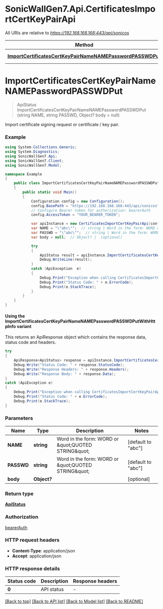 # SonicWallGen7.Api.CertificatesImportCertKeyPairApi

All URIs are relative to *https://192.168.168.168:443/api/sonicos*

| Method | HTTP request | Description |
|--------|--------------|-------------|
| [**ImportCertificatesCertKeyPairNameNAMEPasswordPASSWDPut**](CertificatesImportCertKeyPairApi.md#importcertificatescertkeypairnamenamepasswordpasswdput) | **PUT** /import/certificates/cert-key-pair/name/{NAME}/password/{PASSWD} |  |

<a id="importcertificatescertkeypairnamenamepasswordpasswdput"></a>
# **ImportCertificatesCertKeyPairNameNAMEPasswordPASSWDPut**
> ApiStatus ImportCertificatesCertKeyPairNameNAMEPasswordPASSWDPut (string NAME, string PASSWD, Object? body = null)



Import certificate signing request or certificate / key pair.

### Example
```csharp
using System.Collections.Generic;
using System.Diagnostics;
using SonicWallGen7.Api;
using SonicWallGen7.Client;
using SonicWallGen7.Model;

namespace Example
{
    public class ImportCertificatesCertKeyPairNameNAMEPasswordPASSWDPutExample
    {
        public static void Main()
        {
            Configuration config = new Configuration();
            config.BasePath = "https://192.168.168.168:443/api/sonicos";
            // Configure Bearer token for authorization: bearerAuth
            config.AccessToken = "YOUR_BEARER_TOKEN";

            var apiInstance = new CertificatesImportCertKeyPairApi(config);
            var NAME = "\"abc\"";  // string | Word in the form: WORD or \"QUOTED STRING\" (default to "abc")
            var PASSWD = "\"abc\"";  // string | Word in the form: WORD or \"QUOTED STRING\" (default to "abc")
            var body = null;  // Object? |  (optional) 

            try
            {
                ApiStatus result = apiInstance.ImportCertificatesCertKeyPairNameNAMEPasswordPASSWDPut(NAME, PASSWD, body);
                Debug.WriteLine(result);
            }
            catch (ApiException  e)
            {
                Debug.Print("Exception when calling CertificatesImportCertKeyPairApi.ImportCertificatesCertKeyPairNameNAMEPasswordPASSWDPut: " + e.Message);
                Debug.Print("Status Code: " + e.ErrorCode);
                Debug.Print(e.StackTrace);
            }
        }
    }
}
```

#### Using the ImportCertificatesCertKeyPairNameNAMEPasswordPASSWDPutWithHttpInfo variant
This returns an ApiResponse object which contains the response data, status code and headers.

```csharp
try
{
    ApiResponse<ApiStatus> response = apiInstance.ImportCertificatesCertKeyPairNameNAMEPasswordPASSWDPutWithHttpInfo(NAME, PASSWD, body);
    Debug.Write("Status Code: " + response.StatusCode);
    Debug.Write("Response Headers: " + response.Headers);
    Debug.Write("Response Body: " + response.Data);
}
catch (ApiException e)
{
    Debug.Print("Exception when calling CertificatesImportCertKeyPairApi.ImportCertificatesCertKeyPairNameNAMEPasswordPASSWDPutWithHttpInfo: " + e.Message);
    Debug.Print("Status Code: " + e.ErrorCode);
    Debug.Print(e.StackTrace);
}
```

### Parameters

| Name | Type | Description | Notes |
|------|------|-------------|-------|
| **NAME** | **string** | Word in the form: WORD or \&quot;QUOTED STRING\&quot; | [default to &quot;abc&quot;] |
| **PASSWD** | **string** | Word in the form: WORD or \&quot;QUOTED STRING\&quot; | [default to &quot;abc&quot;] |
| **body** | **Object?** |  | [optional]  |

### Return type

[**ApiStatus**](ApiStatus.md)

### Authorization

[bearerAuth](../README.md#bearerAuth)

### HTTP request headers

 - **Content-Type**: application/json
 - **Accept**: application/json


### HTTP response details
| Status code | Description | Response headers |
|-------------|-------------|------------------|
| **0** | API status |  -  |

[[Back to top]](#) [[Back to API list]](../README.md#documentation-for-api-endpoints) [[Back to Model list]](../README.md#documentation-for-models) [[Back to README]](../README.md)

